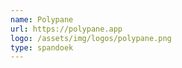 ```yaml
---
name: Polypane
url: https://polypane.app
logo: /assets/img/logos/polypane.png
type: spandoek
---
```

